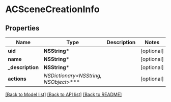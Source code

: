 # ACSceneCreationInfo

## Properties
Name | Type | Description | Notes
------------ | ------------- | ------------- | -------------
**uid** | **NSString*** |  | [optional] 
**name** | **NSString*** |  | [optional] 
**_description** | **NSString*** |  | [optional] 
**actions** | **NSDictionary&lt;NSString*, NSObject*&gt;*** |  | [optional] 

[[Back to Model list]](../README.md#documentation-for-models) [[Back to API list]](../README.md#documentation-for-api-endpoints) [[Back to README]](../README.md)


